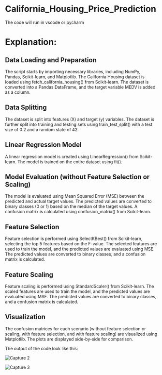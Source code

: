 # California_Housing_Price_Prediction

The code will run in vscode or pycharm

# Explanation:

## **Data Loading and Preparation**

The script starts by importing necessary libraries, including NumPy, Pandas, Scikit-learn, and Matplotlib.
The California Housing dataset is loaded using fetch_california_housing() from Scikit-learn.
The dataset is converted into a Pandas DataFrame, and the target variable MEDV is added as a column.

## **Data Splitting**

The dataset is split into features (X) and target (y) variables.
The dataset is further split into training and testing sets using train_test_split() with a test size of 0.2 and a random state of 42.

## **Linear Regression Model**

A linear regression model is created using LinearRegression() from Scikit-learn.
The model is trained on the entire dataset using fit().

## **Model Evaluation (without Feature Selection or Scaling)**

The model is evaluated using Mean Squared Error (MSE) between the predicted and actual target values.
The predicted values are converted to binary classes (0 or 1) based on the median of the target values.
A confusion matrix is calculated using confusion_matrix() from Scikit-learn.

## **Feature Selection**

Feature selection is performed using SelectKBest() from Scikit-learn, selecting the top 5 features based on the F-value.
The selected features are used to train the model, and the predicted values are evaluated using MSE.
The predicted values are converted to binary classes, and a confusion matrix is calculated.

## **Feature Scaling**

Feature scaling is performed using StandardScaler() from Scikit-learn.
The scaled features are used to train the model, and the predicted values are evaluated using MSE.
The predicted values are converted to binary classes, and a confusion matrix is calculated.

## **Visualization**

The confusion matrices for each scenario (without feature selection or scaling, with feature selection, and with feature scaling) are visualized using Matplotlib.
The plots are displayed side-by-side for comparison.

The output of the code look like this:

![Capture 2](https://github.com/user-attachments/assets/64c48fd8-9a40-4173-a531-9a222789195c)

![Capture 3](https://github.com/user-attachments/assets/ce5654e3-a715-431f-a4ed-85a42e24c166)
